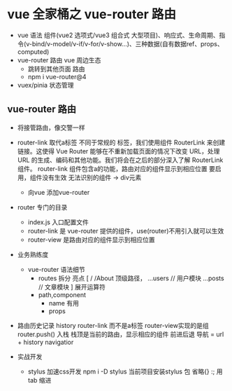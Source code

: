 # vue 全家桶之 vue-router 路由
  
- vue 语法 组件(vue2 选项式/vue3 组合式 大型项目)、响应式、生命周期、指令(v-bind/v-model/v-if/v-for/v-show...)、三种数据(自有数据ref、props、computed)
- vue-router 路由 vue 周边生态
  - 跳转到其他页面 路由
  - npm i vue-router@4
- vuex/pinia 状态管理


## vue-router 路由
- 将接管路由，像交警一样
- router-link 取代a标签
  不同于常规的 <a> 标签，我们使用组件 RouterLink 来创建链接。这使得 Vue Router 能够在不重新加载页面的情况下改变 URL，处理 URL 的生成、编码和其他功能。我们将会在之后的部分深入了解 RouterLink 组件。
  router-link 组件包含a的功能，路由对应的组件显示到相应位置
  要启用，组件没有生效 无法识别的组件 -> div元素
  - 向vue 添加vue-router

- router 专门的目录
  - index.js 入口配置文件
  - router-link 是 vue-router 提供的组件，use(router)不用引入就可以生效
  - router-view 是路由对应的组件显示到相应位置

- 业务熟练度
  - vue-router 语法细节
    - routes 拆分 亮点
      [
        /
        /About 顶级路径，
        ...users // 用户模块
        ...posts // 文章模块
      ]
      展开运算符
    - path,component
      - name 有用
      - props

- 路由历史记录 history
  router-link 而不是a标签 router-view实现的是组
  router.push() 入栈
  栈顶是当前的路由，显示相应的组件
  前进后退
  导航 = url + history navigatior

- 实战开发
  - stylus
    加速css开发 
    npm i -D stylus 当前项目安装stylus 包
    省略{} :; 用tab 缩进